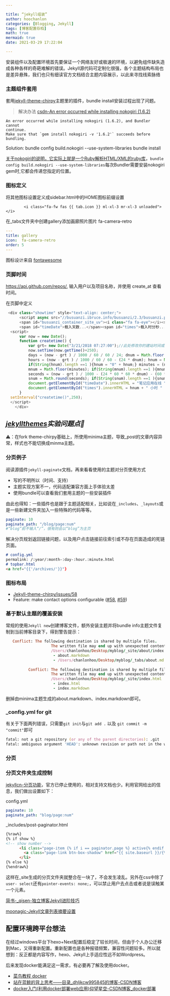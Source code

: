 ```yaml
---

title: “jekyll组装”
author: hoochanlon
categories: [Blogging, Jekyll]
tags: [博客配置存档]
math: true
mermaid: true
date: 2021-03-29 17:22:04

---
```


安装组件以及配置环境首先要保证一个网络友好或极速的环境，以避免组件缺失造成各种各样的奇葩难解的错误。Jekyll源代码可定制化很强，各个主题结构布局也是差异悬殊，我们也只有细读官方文档结合主题内容展示，以此来寻找线索脉络

### 主题组件套用

套用[jekyll-theme-chirpy](https://github.com/cotes2020/jekyll-theme-chirpy)主题里的插件，bundle install安装过程出现了问题。

> 解决办法 [csdn-An error occurred while installing nokogiri (1.6.2)](https://blog.csdn.net/iteye_17172/article/details/82644517)

```
An error occurred while installing nokogiri (1.6.2), and Bundler cannot
continue.
Make sure that `gem install nokogiri -v '1.6.2'` succeeds before bundling.
```

Solution:
bundle config build.nokogiri --use-system-libraries
bundle install

[关于nokogiri的说明，它实际上就是一个Ruby解析HTML/XML的ruby库](oschina.net/p/nokogiri?hmsr=aladdin1e1)，`bundle config build.nokogiri --use-system-libraries`每次Bundler需要安装nokogiri gem时,它都会传递您指定的位置。

### 图标定义

将其他图标设置定义成sidebar.html中的HOME图标前缀设置

```
        <i class="fa-fw fas {{ tab.icon }} ml-xl-3 mr-xl-3 unloaded"></i>
```

在_tabs文件夹中创建gallery添加画廊照片图片 fa-camera-retro

```yml
---
title: gallery
icon:  fa-camera-retro
order: 5
---
```

图标设计来自 [fontawesome](https://fontawesome.dashgame.com/)

### 页脚时间

https://api.github.com/repos/, 输入用户以及项目名称，并使用 create_at 查看时间。

在页脚中定义

```js
 <div class="showtime" style="text-align: center;">
      <script async src="//busuanzi.ibruce.info/busuanzi/2.3/busuanzi.pure.mini.js"></script>
      <span id="busuanzi_container_site_uv"><i class="fa fa-eye"></i><span id="busuanzi_value_site_uv"></span></span>
      <span id="timeDate">载入天数...</span><span id="times">载入时分秒...</span>
  <script>
      var now = new Date(); 
      function createtime() { 
          var grt= new Date("3/21/2018 07:27:00");//此处修改你的建站时间或者网站上线时间 
          now.setTime(now.getTime()+250); 
          days = (now - grt ) / 1000 / 60 / 60 / 24; dnum = Math.floor(days); 
          hours = (now - grt ) / 1000 / 60 / 60 - (24 * dnum); hnum = Math.floor(hours); 
          if(String(hnum).length ==1 ){hnum = "0" + hnum;} minutes = (now - grt ) / 1000 /60 - (24 * 60 * dnum) - (60 * hnum); 
          mnum = Math.floor(minutes); if(String(mnum).length ==1 ){mnum = "0" + mnum;} 
          seconds = (now - grt ) / 1000 - (24 * 60 * 60 * dnum) - (60 * 60 * hnum) - (60 * mnum); 
          snum = Math.round(seconds); if(String(snum).length ==1 ){snum = "0" + snum;} 
          document.getElementById("timeDate").innerHTML = "笔记应用在线 "+dnum+" 天 "; 
          document.getElementById("times").innerHTML = hnum + " 小时 " + mnum + " 分 " + snum + " 秒"; 
      } 
  setInterval("createtime()",250);
  </script>
    </div>    
```


## ***[jekyllthemes](http://jekyllthemes.org/)实验问题点🧪***

⚠️：在fork theme-chirpy基础上，所使用minima主题，导致_post的文章内容异常，样式也不能切换成minma主题。

### 分页例子

阅读源插件`jekyll-paginate`文档，再来看看使用的主题对分页使用方式

* 写的不明所以（时间、支持）
* 主题实现方案不一，代码适配兼容方面上手体验太差
* 使用bundle可以查看我们套用主题的一些安装插件

 由此也得知：一些插件也是跟于主题适配相关，比如说在`_includes`、`_layouts`或是一些新建文件夹加入一些特殊的代码等等。

```yml
paginate: 10
paginate_path: "/blog/page:num" 
#“blog”前不输入“/”，很有则会以“blog”为主页
```

解决分页规划返回链接问题，以及用户点击链接前往索引或不存在页面造成的死链页面。

```markdown
# config.yml
permalink: /:year/:month-:day-:hour.:minute.html
# topbar.html
<a href="{{'/archives/'}}"}
```
### 图标布局

* [Jekyll-theme-chirpy/issues/58](https://github.com/cotes2020/jekyll-theme-chirpy/issues/58)
* Feature: make contact options configurable ([#58](https://github.com/cotes2020/jekyll-theme-chirpy/issues/58), [#59](https://github.com/cotes2020/jekyll-theme-chirpy/pull/59))

### 基于默认主题的覆盖安装

常规的使用`Jekyll new`创建博客文件，额外安装主题并将bundle info主题文件复制到当前博客目录下，得到警告提示：

```ruby
   Conflict: The following destination is shared by multiple files.
                    The written file may end up with unexpected contents.
                    /Users/chanlonhoo/Desktop/myblog/_site/about/index.html
                     - about.markdown
                     - /Users/chanlonhoo/Desktop/myblog/_tabs/about.md
                    
          Conflict: The following destination is shared by multiple files.
                    The written file may end up with unexpected contents.
                    /Users/chanlonhoo/Desktop/myblog/_site/index.html
                     - index.html
                     - index.markdown
```

删掉由minima主题生成的about.markdown、index.markdown即可。

### _config.yml for git

有关于下面两列错误，只需要`git init`与`git add .` 以及 `git commit -m "commit"`即可

```zsh
fatal: not a git repository (or any of the parent directories): .git
fatal: ambiguous argument 'HEAD': unknown revision or path not in the working tree.
```

### 分页

### 分页文件夹生成控制

[jekyllcn-分页功能](http://jekyllcn.com/docs/pagination/)，官方已停止使用的，相对支持文档也少。利用官网给出的信息，我们做出设置如下：

config.yml

```yaml
paginate: 10
paginate_path: "blog/page:num"
```

_includes/post-paginator.html

```html
{%raw%}
{% if show %}
<!-- show number -->
      <li class="page-item {% if i == paginator.page %} active{% endif %}">
        <a class="page-link btn-box-shadow" href="{{ site.baseurl }}/{% if i > 1%}blog/page{{ i }}/{% endif %}">{{ i }}</a>
      </li>
{% else %}
{%endraw%}
```

这样在_site生成的分页文件夹就整合在一块了，不会发生凌乱。另外在css中除了`user- select`还有`pointer-events: none;`，可以禁止用户去点击或者说是误触某一个元素。

[简书-_qisen-独立博客Jekyll进阶技巧](https://www.jianshu.com/p/53ad32e07dd3)

[moonagic-Jekyll文章列表摘要设置](https://moonagic.com/configure-the-jekyll-article-list-summary/)

## 配置环境跨平台想法

在经过windows平台下hexo+Next配置后稳定了较长时间，但由于个人办公迁移到Mac，又得重新配置。重新配置也是各种报错频繁，兼容性问题较多。所以就想到：反正都是内容写作，hexo、Jekyll上手适应性远不如Wordpress。

后来发现docker能满足这一需求，有必要再了解及使用docker。

* [菜鸟教程 docker](https://m.runoob.com/docker/docker-tutorial.html)
* [站在蓝鲸的背上思考——目录_dhljkcw995845的博客-CSDN博客](https://blog.csdn.net/dhljkcw995845/article/details/102121677)
* [docker入门(利用docker部署web应用)仰望星空-CSDN博客_docker部署](https://blog.csdn.net/q610376681/article/details/90483576)

